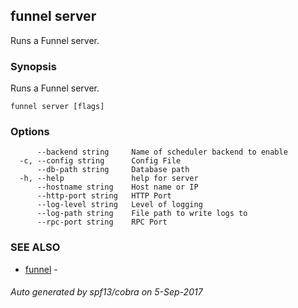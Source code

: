 ## funnel server

Runs a Funnel server.

### Synopsis


Runs a Funnel server.

```
funnel server [flags]
```

### Options

```
      --backend string     Name of scheduler backend to enable
  -c, --config string      Config File
      --db-path string     Database path
  -h, --help               help for server
      --hostname string    Host name or IP
      --http-port string   HTTP Port
      --log-level string   Level of logging
      --log-path string    File path to write logs to
      --rpc-port string    RPC Port
```

### SEE ALSO
* [funnel](funnel.md)	 - 

###### Auto generated by spf13/cobra on 5-Sep-2017
